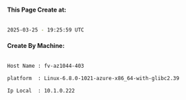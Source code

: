 
   
#### This Page Create at:

```bash

2025-03-25 - 19:25:59 UTC

```

#### Create By Machine:

```bash

Host Name : fv-az1044-403

platform  : Linux-6.8.0-1021-azure-x86_64-with-glibc2.39

Ip Local  : 10.1.0.222

```

